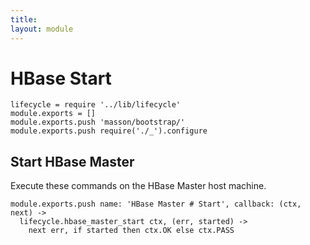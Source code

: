 ```yaml
---
title: 
layout: module
---
```


# HBase Start

    lifecycle = require '../lib/lifecycle'
    module.exports = []
    module.exports.push 'masson/bootstrap/'
    module.exports.push require('./_').configure

## Start HBase Master

Execute these commands on the HBase Master host machine.

    module.exports.push name: 'HBase Master # Start', callback: (ctx, next) ->
      lifecycle.hbase_master_start ctx, (err, started) ->
        next err, if started then ctx.OK else ctx.PASS
